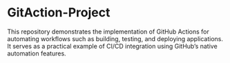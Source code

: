 # GitAction-Project
This repository demonstrates the implementation of GitHub Actions for automating workflows such as building, testing, and deploying applications. It serves as a practical example of CI/CD integration using GitHub’s native automation features.
